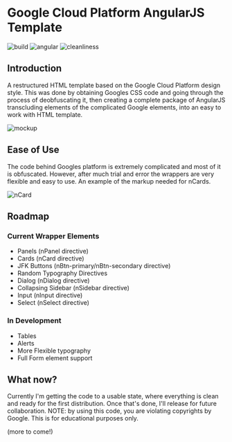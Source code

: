 # Google Cloud Platform AngularJS Template

![build](https://img.shields.io/badge/build-in%20progress-yellow.svg) ![angular](https://img.shields.io/badge/AngularJS-v1.5.5-green.svg) ![cleanliness](https://img.shields.io/badge/cleanliness-68%25-yellow.svg)

## Introduction
A restructured HTML template based on the Google Cloud Platform design style. This was done by obtaining Googles CSS code and going through the process of deobfuscating it, then creating a complete package of AngularJS transcluding elements of the complicated Google elements, into an easy to work with HTML template.  

![mockup](http://i.imgur.com/gODnqFV.png)

## Ease of Use
The code behind Googles platform is extremely complicated and most of it is obfuscated. However, after much trial and error the wrappers are very flexible and easy to use. An example of the markup needed for nCards.

![nCard](https://gifyu.com/images/nCard.gif)

## Roadmap

### Current Wrapper Elements
- Panels (nPanel directive)
- Cards (nCard directive)
- JFK Buttons (nBtn-primary/nBtn-secondary directive)
- Random Typography Directives
- Dialog (nDialog directive)
- Collapsing Sidebar (nSidebar directive)
- Input (nInput directive)
- Select (nSelect directive)

### In Development
- Tables
- Alerts
- More Flexible typography
- Full Form element support

## What now?

Currently I'm getting the code to a usable state, where everything is clean and ready for the first distribution. Once that's done, I'll release for future collaboration. NOTE: by using this code, you are violating copyrights by Google. This is for educational purposes only. 


(more to come!)

